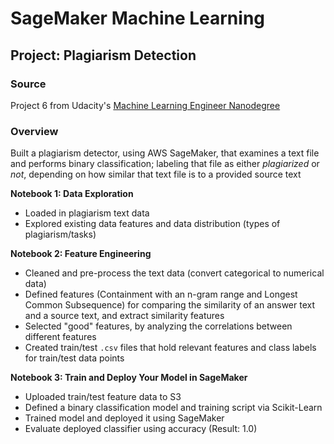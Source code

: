 # SageMaker Machine Learning

## Project: Plagiarism Detection 

### Source 

Project 6 from Udacity's [Machine Learning Engineer Nanodegree](https://www.udacity.com/course/machine-learning-engineer-nanodegree--nd009t)

### Overview

Built a plagiarism detector, using AWS SageMaker, that examines a text file and performs binary classification; labeling that file as either *plagiarized* or *not*, depending on how similar that text file is to a provided source text 

**Notebook 1: Data Exploration**
- Loaded in plagiarism text data
- Explored existing data features and data distribution (types of plagiarism/tasks)

**Notebook 2: Feature Engineering**
- Cleaned and pre-process the text data (convert categorical to numerical data) 
- Defined features (Containment with an n-gram range and Longest Common Subsequence) for comparing the similarity of an answer text and a source text, and extract similarity features 
- Selected "good" features, by analyzing the correlations between different features 
- Created train/test `.csv` files that hold relevant features and class labels for train/test data points 

**Notebook 3: Train and Deploy Your Model in SageMaker**
- Uploaded train/test feature data to S3 
- Defined a binary classification model and training script via Scikit-Learn
- Trained model and deployed it using SageMaker 
- Evaluate deployed classifier using accuracy (Result: 1.0)

